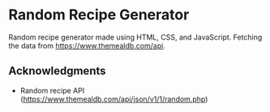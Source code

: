 # Random Recipe Generator

Random recipe generator made using HTML, CSS, and JavaScript. Fetching the data from https://www.themealdb.com/api.


## Acknowledgments


* Random recipe API (https://www.themealdb.com/api/json/v1/1/random.php)
